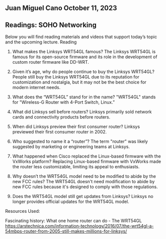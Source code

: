 ## Juan Miguel Cano						October 11, 2023

## Readings: SOHO Networking

Below you will find reading materials and videos that support today’s topic and the upcoming lecture.
Reading


1.	What makes the Linksys WRT54GL famous?   The Linksys WRT54GL is famous for its open-source firmware and its role in the development of custom router firmware like DD-WRT.

2.	Given it’s age, why do people continue to buy the Linksys WRT54GL?   People still buy the Linksys WRT54GL due to its reputation for customization and nostalgia, but it may not be the best choice for modern internet needs.

3.	What does the “WRT54GL” stand for in the name?      "WRT54GL" stands for "Wireless-G Router with 4-Port Switch, Linux.”

4.	What did Linksys sell before routers?      Linksys primarily sold network cards and connectivity products before routers.

5.	When did Linksys preview their first consumer router?      Linksys previewed their first consumer router in 2002.

6.	Who suggested to name it a “router”?      The term "router" was likely suggested by marketing or engineering teams at Linksys.

7.	What happened when Cisco replaced the Linux-based firmware with the VxWorks platform?      Replacing Linux-based firmware with VxWorks made the router less customizable, limiting its appeal to enthusiasts.

8.	Why doesn’t the WRT54GL model need to be modified to abide by the new FCC rules?      The WRT54GL doesn't need modification to abide by new FCC rules because it's designed to comply with those regulations.

9.	Does the WRT54GL model still get updates from Linksys?      Linksys no longer provides official updates for the WRT54GL model.

Resources Used:

Fascinating history: What one home router can do - The WRT54GL
 https://arstechnica.com/information-technology/2016/07/the-wrt54gl-a-54mbps-router-from-2005-still-makes-millions-for-linksys/




